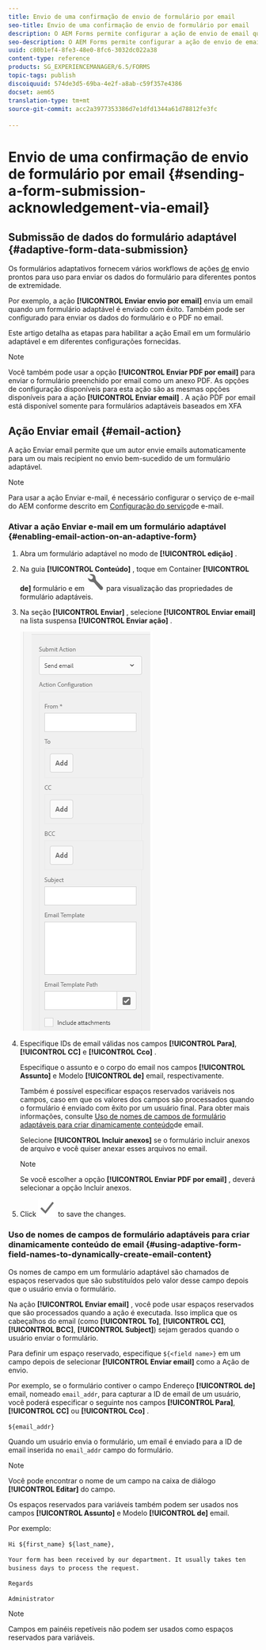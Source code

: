 ```yaml
---
title: Envio de uma confirmação de envio de formulário por email
seo-title: Envio de uma confirmação de envio de formulário por email
description: O AEM Forms permite configurar a ação de envio de email que envia uma confirmação para um usuário ao enviar o formulário.
seo-description: O AEM Forms permite configurar a ação de envio de email que envia uma confirmação para um usuário ao enviar o formulário.
uuid: c80b1ef4-8fe3-48e0-8fc6-3032dc022a38
content-type: reference
products: SG_EXPERIENCEMANAGER/6.5/FORMS
topic-tags: publish
discoiquuid: 574de3d5-69ba-4e2f-a8ab-c59f357e4386
docset: aem65
translation-type: tm+mt
source-git-commit: acc2a3977353386d7e1dfd1344a61d78812fe3fc

---
```



# Envio de uma confirmação de envio de formulário por email {#sending-a-form-submission-acknowledgement-via-email}

## Submissão de dados do formulário adaptável {#adaptive-form-data-submission}

Os formulários adaptativos fornecem vários workflows de ações [de](../../forms/using/configuring-submit-actions.md) envio prontos para uso para enviar os dados do formulário para diferentes pontos de extremidade.

Por exemplo, a ação **[!UICONTROL Enviar envio por email]** envia um email quando um formulário adaptável é enviado com êxito. Também pode ser configurado para enviar os dados do formulário e o PDF no email.

Este artigo detalha as etapas para habilitar a ação Email em um formulário adaptável e em diferentes configurações fornecidas.

>[!NOTE]
>
>Você também pode usar a opção **[!UICONTROL Enviar PDF por email]** para enviar o formulário preenchido por email como um anexo PDF. As opções de configuração disponíveis para esta ação são as mesmas opções disponíveis para a ação **[!UICONTROL Enviar email]** . A ação PDF por email está disponível somente para formulários adaptáveis baseados em XFA

## Ação Enviar email {#email-action}

A ação Enviar email permite que um autor envie emails automaticamente para um ou mais recipient no envio bem-sucedido de um formulário adaptável.

>[!NOTE]
>
>Para usar a ação Enviar e-mail, é necessário configurar o serviço de e-mail do AEM conforme descrito em [Configuração do serviço](/help/sites-administering/notification.md#configuring-the-mail-service)de e-mail.

### Ativar a ação Enviar e-mail em um formulário adaptável {#enabling-email-action-on-an-adaptive-form}

1. Abra um formulário adaptável no modo de **[!UICONTROL edição]** .

1. Na guia **[!UICONTROL Conteúdo]** , toque em Container **[!UICONTROL de]** formulário e em ![configurar](assets/configure-icon.svg) para visualização das propriedades de formulário adaptáveis.

1. Na seção **[!UICONTROL Enviar]** , selecione **[!UICONTROL Enviar email]** na lista suspensa **[!UICONTROL Enviar ação]** .

   ![Enviar ações](assets/submission-actions.png)

1. Especifique IDs de email válidas nos campos **[!UICONTROL Para]**, **[!UICONTROL CC]** e **[!UICONTROL Cco]** .

   Especifique o assunto e o corpo do email nos campos **[!UICONTROL Assunto]** e Modelo **[!UICONTROL de]** email, respectivamente.

   Também é possível especificar espaços reservados variáveis nos campos, caso em que os valores dos campos são processados quando o formulário é enviado com êxito por um usuário final. Para obter mais informações, consulte [Uso de nomes de campos de formulário adaptáveis para criar dinamicamente conteúdo](../../forms/using/form-submission-receipt-via-email.md#p-using-adaptive-form-field-names-to-dynamically-create-email-content-p)de email.

   Selecione **[!UICONTROL Incluir anexos]** se o formulário incluir anexos de arquivo e você quiser anexar esses arquivos no email.

   >[!NOTE]
   >
   >Se você escolher a opção **[!UICONTROL Enviar PDF por email]** , deverá selecionar a opção Incluir anexos.

1. Click ![save](assets/save_icon.svg) to save the changes.

### Uso de nomes de campos de formulário adaptáveis para criar dinamicamente conteúdo de email {#using-adaptive-form-field-names-to-dynamically-create-email-content}

Os nomes de campo em um formulário adaptável são chamados de espaços reservados que são substituídos pelo valor desse campo depois que o usuário envia o formulário.

Na ação **[!UICONTROL Enviar email]** , você pode usar espaços reservados que são processados quando a ação é executada. Isso implica que os cabeçalhos do email (como **[!UICONTROL To]**, **[!UICONTROL CC]**, **[!UICONTROL BCC]**, **[!UICONTROL Subject]**) sejam gerados quando o usuário enviar o formulário.

Para definir um espaço reservado, especifique `${<field name>}` em um campo depois de selecionar **[!UICONTROL Enviar email]** como a Ação de envio.

Por exemplo, se o formulário contiver o campo Endereço **[!UICONTROL de]** email, nomeado `email_addr`, para capturar a ID de email de um usuário, você poderá especificar o seguinte nos campos **[!UICONTROL Para]**, **[!UICONTROL CC]** ou **[!UICONTROL Cco]** .

`${email_addr}`

Quando um usuário envia o formulário, um email é enviado para a ID de email inserida no `email_addr` campo do formulário.

>[!NOTE]
>
>Você pode encontrar o nome de um campo na caixa de diálogo **[!UICONTROL Editar]** do campo.

Os espaços reservados para variáveis também podem ser usados nos campos **[!UICONTROL Assunto]** e Modelo **[!UICONTROL de]** email.

Por exemplo:

`Hi ${first_name} ${last_name},`

`Your form has been received by our department. It usually takes ten business days to process the request.`

`Regards`

`Administrator`

>[!NOTE]
>
>Campos em painéis repetíveis não podem ser usados como espaços reservados para variáveis.

